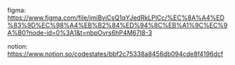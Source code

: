 figma:
https://www.figma.com/file/jmiBviCsQ1qYJedRkLPlCc/%EC%8A%A4%ED%83%9D%EC%98%A4%EB%B2%84%ED%94%8C%EB%A1%9C%EC%9A%B0?node-id=0%3A1&t=nbpOvrs6hP4M67I8-3

notion:
https://www.notion.so/codestates/bbf2c75338a8456db094cde8f4196dcf
